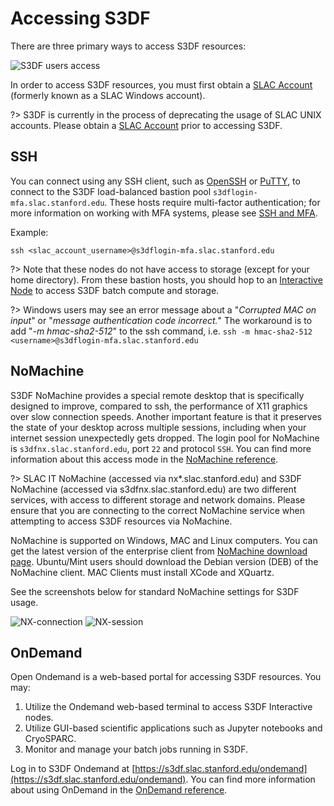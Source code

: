 # Accessing S3DF

There are three primary ways to access S3DF resources:

![S3DF users access](assets/S3DF_users_access.png)

In order to access S3DF resources, you must first obtain a [SLAC Account](accounts.md) (formerly known as a SLAC Windows account).

?> S3DF is currently in the process of deprecating the usage of SLAC UNIX accounts. Please obtain a [SLAC Account](accounts.md) prior to accessing S3DF.


## SSH

You can connect using any SSH client, such as [OpenSSH](www.openssh.com) or [PuTTY](https://www.chiark.greenend.org.uk/~sgtatham/putty/),
to connect to the S3DF load-balanced bastion pool `s3dflogin-mfa.slac.stanford.edu`.
These hosts require multi-factor authentication; for more information on working with MFA systems,
please see [SSH and MFA](sshmfa_user.md).

Example:
```
ssh <slac_account_username>@s3dflogin-mfa.slac.stanford.edu
```

?> Note that these nodes do not have access to storage (except for your home directory). From these bastion hosts, you should hop to an [Interactive Node](interactive-compute.md#interactive-pools) to access S3DF batch compute and storage.

?> Windows users may see an error message about a "*Corrupted MAC on input*" or "*message authentication code incorrect.*" The workaround is to add "*-m hmac-sha2-512*" to the ssh command, i.e. `ssh -m hmac-sha2-512 <username>@s3dflogin-mfa.slac.stanford.edu`


## NoMachine

S3DF NoMachine provides a special remote desktop that is specifically designed to improve, compared to ssh, the performance of X11 graphics over slow connection speeds. Another important feature is that it preserves the state of your desktop across multiple sessions, including when your internet session unexpectedly gets dropped. The login pool for NoMachine is `s3dfnx.slac.stanford.edu`, port `22` and protocol `SSH`. You can find more information about this access mode in the [NoMachine reference](reference.md#nomachine).

?> SLAC IT NoMachine (accessed via nx*.slac.stanford.edu) and S3DF NoMachine (accessed via s3dfnx.slac.stanford.edu) are two different services, with access to different storage and network domains. Please ensure that you are connecting to the correct NoMachine service when attempting to access S3DF resources via NoMachine.


NoMachine is supported on Windows, MAC and Linux computers. You can get the latest version of the enterprise client from [NoMachine download page](https://www.nomachine.com/download-enterprise#NoMachine-Enterprise-Client). Ubuntu/Mint users should download the Debian version (DEB) of the NoMachine client. MAC Clients must install XCode and XQuartz.

See the screenshots below for standard NoMachine settings for S3DF usage.

![NX-connection](assets/nx-connection.png)
![NX-session](assets/nx-session.png)


## OnDemand

Open Ondemand is a web-based portal for accessing S3DF resources. You may:
1. Utilize the Ondemand web-based terminal to access S3DF Interactive nodes.
2. Utilize GUI-based scientific applications such as Jupyter notebooks and CryoSPARC.
3. Monitor and manage your batch jobs running in S3DF.

Log in to S3DF Ondemand at [https://s3df.slac.stanford.edu/ondemand](https://s3df.slac.stanford.edu/ondemand). You can find more information about using OnDemand in the [OnDemand reference](interactive-compute.md#ondemand).
